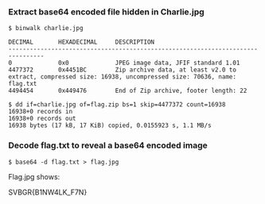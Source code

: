 ### Extract base64 encoded file hidden in Charlie.jpg

```
$ binwalk charlie.jpg

DECIMAL       HEXADECIMAL     DESCRIPTION
--------------------------------------------------------------------------------
0             0x0             JPEG image data, JFIF standard 1.01
4477372       0x4451BC        Zip archive data, at least v2.0 to extract, compressed size: 16938, uncompressed size: 70636, name: flag.txt
4494454       0x449476        End of Zip archive, footer length: 22

```
```
$ dd if=charlie.jpg of=flag.zip bs=1 skip=4477372 count=16938
16938+0 records in
16938+0 records out
16938 bytes (17 kB, 17 KiB) copied, 0.0155923 s, 1.1 MB/s
```

### Decode flag.txt to reveal a base64 encoded image

```
$ base64 -d flag.txt > flag.jpg
```

Flag.jpg shows:

SVBGR{B1NW4LK_F7N}
